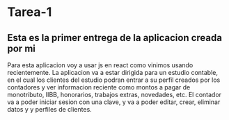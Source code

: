 # Tarea-1
Esta es la primer entrega de la aplicacion creada por mi
--------------------------------------------------------
Para esta aplicacion voy a usar js en react como vinimos usando recientemente.
La aplicacion va a estar dirigida para un estudio contable, en el cual los clientes del estudio podran entrar a su perfil creados por los contadores y ver informacion reciente como montos a pagar de monotributo, IIBB, honorarios, trabajos extras, novedades, etc.
El contador va a poder iniciar sesion con una clave, y va a poder editar, crear, eliminar datos y y perfiles de clientes.
